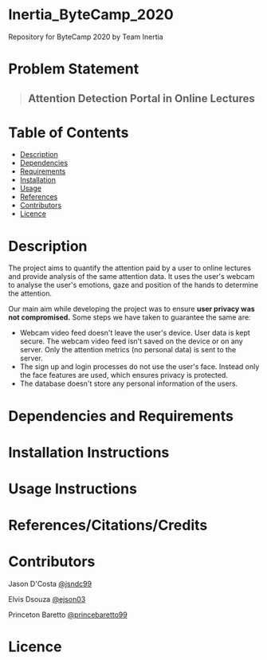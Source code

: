 # Inertia_ByteCamp_2020
Repository for ByteCamp 2020 by Team Inertia

# Problem Statement

> ## Attention Detection Portal in Online Lectures

# Table of Contents

* [Description]()
* [Dependencies]()
* [Requirements]()
* [Installation]()
* [Usage]()
* [References]()
* [Contributors]()
* [Licence]()

# Description

The project aims to quantify the attention paid by a user to online lectures and provide analysis of the same attention data. It uses the user's webcam to analyse the user's emotions, gaze and position of the hands to determine the attention. 

Our main aim while developing the project was to ensure **user privacy was not compromised.** Some steps we have taken to guarantee the same are:
* Webcam video feed doesn't leave the user's device. User data is kept secure. The webcam video feed isn't saved on the device or on any server. Only the attention metrics (no personal data) is sent to the server.
* The sign up and login processes do not use the user's face. Instead only the face features are used, which ensures privacy is protected.
* The database doesn't store any personal information of the users.





# Dependencies and Requirements
# Installation Instructions
# Usage Instructions
# References/Citations/Credits
# Contributors

Jason D'Costa [@jsndc99](https://github.com/jsndc99)

Elvis Dsouza [@ejson03](https://github.com/ejson03)

Princeton Baretto [@princebaretto99](https://github.com/princebaretto99)

# Licence
